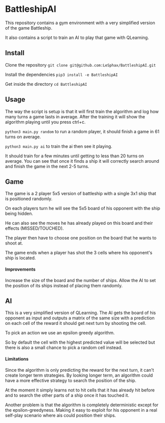 # BattleshipAI

This repository contains a gym environment with a very simplified version of the game Battleship.

It also contains a script to train an AI to play that game with QLearning.

## Install

Clone the repository `git clone git@github.com:LeSphax/BattleshipAI.git`

Install the dependencies `pip3 install -e BattleshipAI`

Get inside the directory `cd BattleshipAI`

## Usage
The way the script is setup is that it will first train the algorithm and log how many turns a game lasts in average.
After the training it will show the algorithm playing until you press ctrl+c.

`python3 main.py random` to run a random player, it should finish a game in 61 turns on average.

`python3 main.py ai` to train the ai then see it playing. 

It should train for a few minutes until getting to less than 20 turns on average.
You can see that once it finds a ship it will correctly search around and finish the game in the next 2-5 turns.

## Game

The game is a 2 player 5x5 version of battleship with a single 3x1 ship that is positioned randomly.

On each players turn he will see the 5x5 board of his opponent with the ship being hidden.

He can also see the moves he has already played on this board and their effects (MISSED/TOUCHED).

The player then have to choose one position on the board that he wants to shoot at.

The game ends when a player has shot the 3 cells where his opponent's ship is located.

#### Improvements
Increase the size of the board and the number of ships.
Allow the AI to set the position of its ships instead of placing them randomly.

## AI

This is a very simplified version of QLearning. The AI gets the board of his opponent as input and 
outputs a matrix of the same size with a prediction on each cell of the reward it should get next turn by shooting the cell.

To pick an action we use an epsilon greedy algorithm.

So by default the cell with the highest predicted value will be selected but there is also a small chance to pick a random cell instead.

#### Limitations

Since the algorithm is only predicting the reward for the next turn, it can't create longer term strategies.
By looking longer term, an algorithm could have a more effective strategy to search the position of the ship.

At the moment it simply learns not to hit cells that it has already hit before and to search the other parts of a ship once it has touched it.

Another problem is that the algorithm is completely deterministic except for the epsilon-greedyness. 
Making it easy to exploit for his opponent in a real self-play scenario where ais could position their ships.
